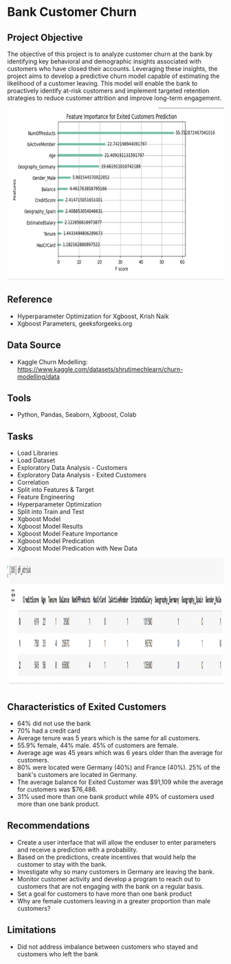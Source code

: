# Bank Customer Churn

## Project Objective
The objective of this project is to analyze customer churn at the bank by identifying key behavioral and demographic insights associated with customers who have closed their accounts. Leveraging these insights, the project aims to develop a predictive churn model capable of estimating the likelihood of a customer leaving. This model will enable the bank to proactively identify at-risk customers and implement targeted retention strategies to reduce customer attrition and improve long-term engagement.

<img src="https://github.com/Sarah269/glowing-dollop/blob/main/CustomerChurn/ExitCust_FeatureImportance.png" height=400>

## Reference
- Hyperparameter Optimization for Xgboost, Krish Naik
- Xgboost Parameters, geeksforgeeks.org

## Data Source
- Kaggle Churn Modelling: https://www.kaggle.com/datasets/shrutimechlearn/churn-modelling/data

## Tools
- Python, Pandas, Seaborn, Xgboost, Colab

## Tasks
- Load Libraries
- Load Dataset
- Exploratory Data Analysis - Customers
- Exploratory Data Analysis - Exited Customers
- Correlation
- Split into Features & Target
- Feature Engineering
- Hyperparameter Optimization
- Split into Train and Test
- Xgboost Model
- Xgboost Model Results
- Xgboost Model Feature Importance
- Xgboost Model Predication
- Xgboost Model Predication with New Data

<img src="https://github.com/Sarah269/glowing-dollop/blob/main/CustomerChurn/atrisk_1.png" height=300>

</p>
  
## Characteristics of Exited Customers
- 64% did not use the bank
- 70% had a credit card
- Average tenure was 5 years which is the same for all customers.
- 55.9% female, 44% male.  45% of customers are female.
- Average age was 45 years which was 6 years older than the average for customers.
- 80% were located were Germany (40%) and France (40%).  25% of the bank's customers are located in Germany.
- The average balance for Exited Customer was \$91,109  while the average for customers was \$76,486.
- 31% used more than one bank product while 49% of customers used more than one bank product.

## Recommendations
- Create a user interface that will allow the enduser to enter parameters and receive a prediction with a probability.
- Based on the predictions, create incentives that would help the customer to stay with the bank.
- Investigate why so many customers in Germany are leaving the bank.
- Monitor customer activity and develop a program to reach out to customers that are not engaging with the bank on a regular basis.
- Set a goal for customers to have more than one bank product
- Why are female customers leaving in a greater proportion than male customers?

## Limitations
- Did not address imbalance between customers who stayed and customers who left the bank

